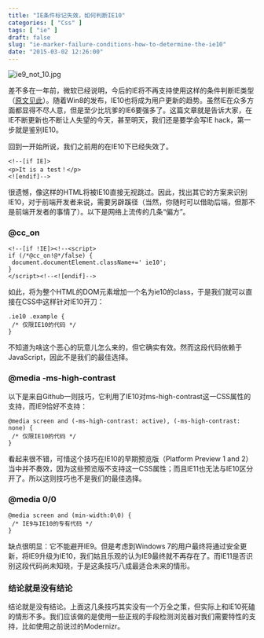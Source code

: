 ```yaml
---
title: "IE条件标记失效，如何判断IE10"
categories: [ "Css" ]
tags: [ "ie" ]
draft: false
slug: "ie-marker-failure-conditions-how-to-determine-the-ie10"
date: "2015-03-02 12:26:00"
---
```


![ie9_not_10.jpg][1]

差不多在一年前，微软已经说明，今后的IE将不再支持使用<if IE>这样的条件判断IE类型（[原文见此](http://blogs.msdn.com/b/ie/archive/2011/07/06/html5-parsing-in-ie10.aspx)）。随着Win8的发布，IE10也将成为用户更新的趋势。虽然IE在众多方面都显得不尽人意，但是至少比坑爹的IE6要强多了。这篇文章就是告诉大家，在IE不断更新也不断让人失望的今天，甚至明天，我们还是要学会写IE hack，第一步就是鉴别IE10。


<!--more-->


回到一开始所说，我们之前用的<if IE>在IE10下已经失效了。

    <!--[if IE]>
    <p>It is a test！</p>
    <![endif]-->

很遗憾，像这样的HTML将被IE10直接无视跳过。因此，找出其它的方案来识别IE10，对于前端开发者来说，需要另辟蹊径（当然，你随时可以借助后端，但那不是前端开发者的事情了）。以下是网络上流传的几条“偏方”。

### @cc_on ###

    <!--[if !IE]><!--<script>
    if (/*@cc_on!@*/false) {
     document.documentElement.className+=' ie10';
    }
    </script><!--<![endif]-->

如此，将为整个HTML的DOM元素增加一个名为ie10的class，于是我们就可以直接在CSS中这样针对IE10开刀：

    .ie10 .example {
     /* 仅限IE10的代码 */
    }

不知道为啥这个恶心的玩意儿怎么来的，但它确实有效。然而这段代码依赖于JavaScript，因此不是我们的最佳选择。
### @media -ms-high-contrast ###
以下是来自Github一则技巧，它利用了IE10对ms-high-contrast这一CSS属性的支持，而IE9恰好不支持：

    @media screen and (-ms-high-contrast: active), (-ms-high-contrast: none) {
     /* 仅限IE10的代码 */
    }

看起来很不错，可惜这个技巧在IE10的早期预览版（Platform Preview 1 and 2）当中并不奏效，因为这些预览版不支持这一CSS属性；而且IE11也无法与IE10区分开了。所以这则技巧也不是我们的最佳选择。
### @media 0/0 ###

    @media screen and (min-width:0\0) {
     /* IE9与IE10的专有代码 */
    }

缺点很明显：它不能避开IE9。但是考虑到Windows 7的用户最终将通过安全更新，将IE9升级为IE10，我们姑且乐观的认为IE9最终就不再存在了。而IE11是否识别这段代码尚未知晓，于是这条技巧八成最适合未来的情形。

### 结论就是没有结论 ###

结论就是没有结论。上面这几条技巧其实没有一个万全之策，但实际上和IE10死磕的情形不多。我们应该做的是使用一些正规的手段检测浏览器对我们需要特性的支持，比如使用之前说过的Modernizr。


  [1]: https://imgs.gnux.cn/usr/uploads/2015/03/1852963317.jpg